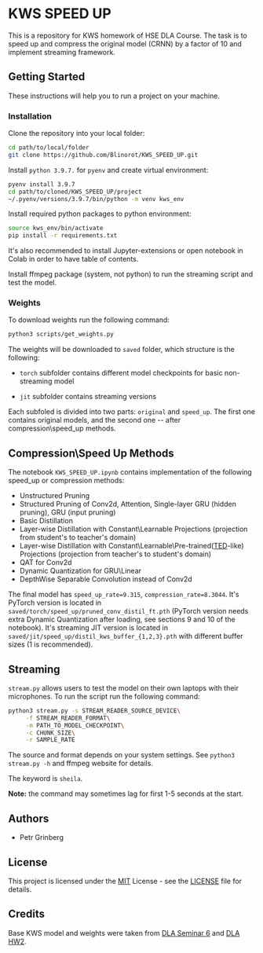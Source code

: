 # KWS SPEED UP

This is a repository for KWS homework of HSE DLA Course. The task is to speed up and compress the original model (CRNN) by a factor of 10 and implement streaming framework.

## Getting Started

These instructions will help you to run a project on your machine.

### Installation

Clone the repository into your local folder:

```bash
cd path/to/local/folder
git clone https://github.com/Blinorot/KWS_SPEED_UP.git
```

Install `python 3.9.7.` for `pyenv` and create virtual environment:

```bash
pyenv install 3.9.7
cd path/to/cloned/KWS_SPEED_UP/project
~/.pyenv/versions/3.9.7/bin/python -m venv kws_env
```

Install required python packages to python environment:

```bash
source kws_env/bin/activate
pip install -r requirements.txt
```

It's also recommended to install Jupyter-extensions or open notebook in Colab in order to have table of contents.

Install ffmpeg package (system, not python) to run the streaming script and test the model.

### Weights

To download weights run the following command:

```bash
python3 scripts/get_weights.py
```

The weights will be downloaded to `saved` folder, which structure is the following:

-   `torch` subfolder contains different model checkpoints for basic non-streaming model

-   `jit` subfolder contains streaming versions

Each subfoled is divided into two parts: `original` and `speed_up`. The first one contains original models, and the second one -- after compression\speed_up methods.

## Compression\Speed Up Methods

The notebook `KWS_SPEED_UP.ipynb` contains implementation of the following speed_up or
compression methods:

-   Unstructured Pruning
-   Structured Pruning of Conv2d, Attention, Single-layer GRU (hidden pruning), GRU (input pruning)
-   Basic Distillation
-   Layer-wise Distillation with Constant\Learnable Projections (projection from student's to teacher's domain)
-   Layer-wise Distillation with Constant\Learnable\Pre-trained([TED](https://arxiv.org/abs/2210.01351)-like) Projections (projection from teacher's to student's domain)
-   QAT for Conv2d
-   Dynamic Quantization for GRU\Linear
-   DepthWise Separable Convolution instead of Conv2d

The final model has `speed_up_rate=9.315`, `compression_rate=8.3044`. It's PyTorch version is located in `saved/torch/speed_up/pruned_conv_distil_ft.pth` (PyTorch version needs extra Dynamic Quantization after loading, see sections 9 and 10 of the notebook). It's streaming JIT version is located in `saved/jit/speed_up/distil_kws_buffer_{1,2,3}.pth` with different buffer sizes (1 is recommended).

## Streaming

`stream.py` allows users to test the model on their own laptops with their microphones. To run the script run the following command:

```bash
python3 stream.py -s STREAM_READER_SOURCE_DEVICE\
     -f STREAM_READER_FORMAT\
     -m PATH_TO_MODEL_CHECKPOINT\
     -c CHUNK_SIZE\
     -r SAMPLE_RATE
```

The source and format depends on your system settings. See `python3 stream.py -h` and ffmpeg website for details.

The keyword is `sheila`.

**Note:** the command may sometimes lag for first 1-5 seconds at the start.

## Authors

-   Petr Grinberg

## License

This project is licensed under the [MIT](LICENSE) License - see the [LICENSE](LICENSE) file for details.

## Credits

Base KWS model and weights were taken from [DLA Seminar 6](https://github.com/markovka17/dla/blob/2022/week06/seminar.ipynb) and [DLA HW2](https://github.com/markovka17/dla/blob/2022/hw2_kws/kws.pth).
